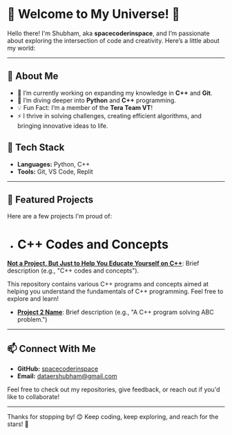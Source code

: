 # 🌌 Welcome to My Universe! 🌌

Hello there! I'm Shubham, aka **spacecoderinspace**, and I’m passionate about exploring the intersection of code and creativity. Here’s a little about my world:

---

## 🚀 About Me
- 🔭 I’m currently working on expanding my knowledge in **C++** and **Git**.
- 🌱 I’m diving deeper into **Python** and **C++** programming.
- 💡 Fun Fact: I’m a member of the **Tera Team VT**!
- ⚡ I thrive in solving challenges, creating efficient algorithms, and bringing innovative ideas to life.

## 🧰 Tech Stack
- **Languages:** Python, C++
- **Tools:** Git, VS Code, Replit

---

## 🌟 Featured Projects
Here are a few projects I'm proud of:
- # C++ Codes and Concepts

**[Not a Project, But Just to Help You Educate Yourself on C++](https://github.com/spacecoderinspace/C-codes-and-concepts)**: Brief description (e.g., "C++ codes and concepts").

This repository contains various C++ programs and concepts aimed at helping you understand the fundamentals of C++ programming. Feel free to explore and learn!

- **[Project 2 Name](https://github.com/spacecoderinspace/project2)**: Brief description (e.g., "A C++ program solving ABC problem.")

---

## 📫 Connect With Me
- **GitHub:** [spacecoderinspace](https://github.com/spacecoderinspace)
- **Email:** [dataershubham@gmail.com](mailto:YourEmail@example.com)

Feel free to check out my repositories, give feedback, or reach out if you'd like to collaborate!

---

Thanks for stopping by! 😊 Keep coding, keep exploring, and reach for the stars! 🌠
